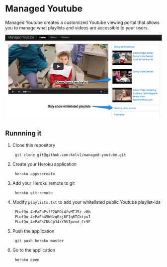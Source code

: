 Managed Youtube
===============
Managed Youtube creates a customized Youtube viewing portal that allows you to manage what playlists and videos are accessible to your users.

![image](./docs/managedyoutube.png)

Runnning it
-----------
1. Clone this repository

		git clone git@github.com:kelvl/managed-youtube.git

2. Create your Heroku application

		heroku apps:create

3. Add your Heroku remote to git

		heroku git:remote
	
	
4. Modify `playlists.txt` to add your whitelisted public Youtube playlist-ids
		
		PLufQu_4ePaEpPsfF2WPDi4fvMTJ5z_z0b
		PLufQu_4ePaEo45WdzqBcj8FIq6TCktyuI
		PLufQu_4ePaEoCDUCp34zY9VIpvxd_Cc9E

5. Push the application

		git push heroku master

6. Go to the application

		heroku open